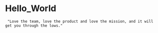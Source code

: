 # Hello_World
     "Love the team, love the product and love the mission, and it will get you through the lows."
